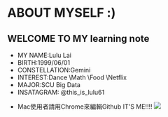 # ABOUT MYSELF :)
## WELCOME TO MY learning note
* MY NAME:Lulu Lai
* BIRTH:1999/06/01
* CONSTELLATION:Gemini
* INTEREST:Dance \Math \Food \Netflix
* MAJOR:SCU Big Data
* INSATAGRAM: @this_is_lulu61
- Mac使用者請用Chrome來編輯Github
IT'S ME!!!!
![](https://www.google.com/url?sa=i&rct=j&q=&esrc=s&source=images&cd=&cad=rja&uact=8&ved=2ahUKEwiYlMCgzYDlAhUwGKYKHfC4B8oQjRx6BAgBEAQ&url=https%3A%2F%2Fstore.line.me%2Femojishop%2Fproduct%2F5c46f044031a6709c168878d%2Fzh-Hant&psig=AOvVaw3CghqOQd1zLehmwbJ7zxhk&ust=1570209540190200)

